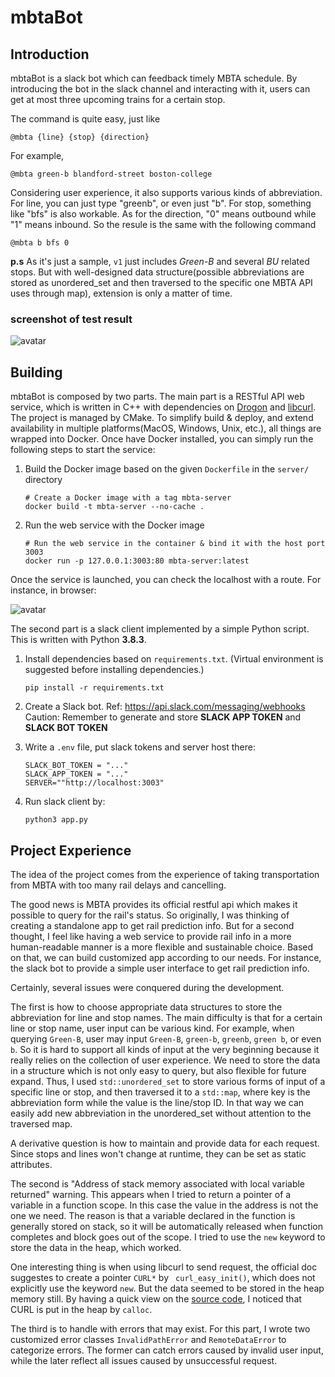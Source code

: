 # mbtaBot

## Introduction
mbtaBot is a slack bot which can feedback timely MBTA schedule. 
By introducing the bot in the slack channel and interacting with it, users can get at most three upcoming trains for a certain stop.

The command is quite easy, just like
```
@mbta {line} {stop} {direction} 
```
For example,
```
@mbta green-b blandford-street boston-college
```

Considering user experience, it also supports various kinds of abbreviation. For line, you can just type "greenb", or even just "b". For stop, something like "bfs" is also 
workable. As for the direction, "0" means outbound while "1" means inbound. So the resule is the same with the following command
```
@mbta b bfs 0
```
**p.s** As it's just a sample, `v1` just includes *Green-B* and several *BU* related stops. But with well-designed data structure(possible abbreviations are stored as unordered_set and then traversed to the specific one MBTA API uses through map), extension is only a matter of time.

### screenshot of test result
![avatar](https://i.ibb.co/8mdv5tj/test-result.jpg)

## Building
mbtaBot is composed by two parts. The main part is a RESTful API web service, which is written in C++ with dependencies on [Drogon](https://github.com/drogonframework/drogon) and [libcurl](https://curl.se/libcurl/). The project is managed by CMake. To simplify build & deploy, and extend availability in multiple platforms(MacOS, Windows, Unix, etc.), all things are wrapped into Docker. Once have Docker installed, you can simply run the following steps to start the service:

1. Build the Docker image based on the given `Dockerfile` in the `server/` directory

   ```shell
   # Create a Docker image with a tag mbta-server
   docker build -t mbta-server --no-cache .
   ```

2. Run the web service with the Docker image

   ```shell
   # Run the web service in the container & bind it with the host port 3003
   docker run -p 127.0.0.1:3003:80 mbta-server:latest
   ```

Once the service is launched, you can check the localhost with a route. For instance, in browser:

![avatar](https://i.ibb.co/g674nyv/RESTful-API.jpg)



The second part is a slack client implemented by a simple Python script. This is written with Python **3.8.3**. 

1. Install dependencies based on `requirements.txt`.
   (Virtual environment is suggested before installing dependencies.)

   ```shell
   pip install -r requirements.txt
   ```

2. Create a Slack bot. Ref: https://api.slack.com/messaging/webhooks
   Caution: Remember to generate and store **SLACK APP TOKEN** and **SLACK BOT TOKEN**

3. Write a `.env` file, put slack tokens and server host there:

   ```
   SLACK_BOT_TOKEN = "..."
   SLACK_APP_TOKEN = "..."
   SERVER=""http://localhost:3003"
   ```

4. Run slack client by:

   ```shell
   python3 app.py
   ```



## Project Experience

The idea of the project comes from the experience of taking transportation from MBTA with too many rail delays and cancelling.

The good news is MBTA provides its official restful api which makes it possible to query for the rail's status. So originally, I was thinking of creating a standalone app to get rail prediction info. But for a second thought, I feel like having a web service to provide rail info in a more human-readable manner is a more flexible and sustainable choice. Based on that, we can build customized app according to our needs. For instance, the slack bot to provide a simple user interface to get rail prediction info.

Certainly, several issues were conquered during the development. 

The first is how to choose appropriate data structures to store the abbreviation for line and stop names. The main difficulty is that for a certain line or stop name, user input can be various kind. For example, when querying `Green-B`, user may input `Green-B`,  `green-b`, `greenb`, `green b`, or even `b`. So it is hard to support all kinds of input at the very beginning because it really relies on the collection of user experience. We need to store the data in a structure which is not only easy to query, but also flexible for future expand. Thus, I used `std::unordered_set` to store various forms of input of a specific line or stop, and then traversed it to a `std::map`, where key is the abbreviation form while the value is the line/stop ID. In that way we can easily add new abbreviation in the unordered_set without attention to the traversed map. 

A derivative question is how to maintain and provide data for each request. Since stops and lines won't change at runtime, they can be set as static attributes.  

The second is "Address of stack memory associated with local variable returned" warning. This appears when I tried to return a pointer of a variable in a function scope. In this case the value in the address is not the one we need. The reason is that a variable declared in the function is generally stored on stack, so it will be automatically released when function completes and block goes out of the scope. I tried to use the `new` keyword to store the data in the heap, which worked. 

One interesting thing is when using libcurl to send request, the official doc suggestes to create a pointer `CURL*` by ` curl_easy_init()`, which does not explicitly use the keyword `new`. But the data seemed to be stored in the heap memory still. By having a quick view on the [source code](https://github.com/curl/curl/blob/0942017162b064c223cc6111306bf06903f3262b/lib/url.c#L644), I noticed that CURL is put in the heap by `calloc`. 

The third is to handle with errors that may exist. For this part, I wrote two customized error classes `InvalidPathError` and `RemoteDataError` to categorize errors. The former can catch errors caused by invalid user input, while the later reflect all issues caused by unsuccessful request.  



